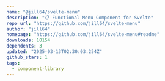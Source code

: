 ```yaml
---
name: "@jill64/svelte-menu"
description: "📋 Functional Menu Component for Svelte"
repo_url: "https://github.com/jill64/svelte-menu"
author: "jill64"
homepage: "https://github.com/jill64/svelte-menu#readme"
downloads: 10154
dependents: 3
updated: "2025-03-13T02:30:03.254Z"
github_stars: 1
tags: 
  - component-library
---
```

